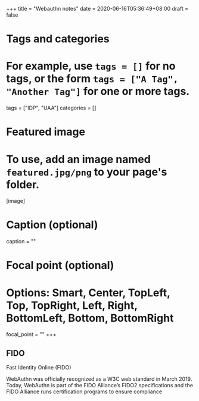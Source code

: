 +++
title = "Webauthn notes"
date = 2020-06-16T05:36:49+08:00
draft = false

# Tags and categories
# For example, use `tags = []` for no tags, or the form `tags = ["A Tag", "Another Tag"]` for one or more tags.
tags = ["IDP", "UAA"]
categories = []

# Featured image
# To use, add an image named `featured.jpg/png` to your page's folder. 
[image]
  # Caption (optional)
  caption = ""

  # Focal point (optional)
  # Options: Smart, Center, TopLeft, Top, TopRight, Left, Right, BottomLeft, Bottom, BottomRight
  focal_point = ""
+++



## FIDO

Fast Identity Online (FIDO)

WebAuthn was officially recognized as a W3C web standard in March 2019. Today, WebAuthn is part of the FIDO Alliance’s FIDO2 specifications and the FIDO Alliance runs certification programs to ensure compliance